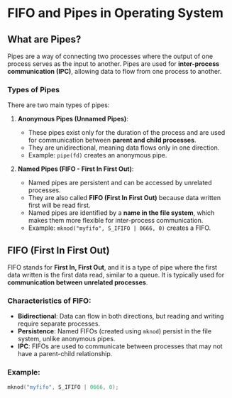 # FIFO and Pipes in Operating System

## What are Pipes?
Pipes are a way of connecting two processes where the output of one process serves as the input to another. Pipes are used for **inter-process communication (IPC)**, allowing data to flow from one process to another.

### Types of Pipes
There are two main types of pipes:
1. **Anonymous Pipes (Unnamed Pipes)**:
   - These pipes exist only for the duration of the process and are used for communication between **parent and child processes**.
   - They are unidirectional, meaning data flows only in one direction.
   - Example: `pipe(fd)` creates an anonymous pipe.

2. **Named Pipes (FIFO - First In First Out)**:
   - Named pipes are persistent and can be accessed by unrelated processes.
   - They are also called **FIFO (First In First Out)** because data written first will be read first.
   - Named pipes are identified by a **name in the file system**, which makes them more flexible for inter-process communication.
   - Example: `mknod("myfifo", S_IFIFO | 0666, 0)` creates a FIFO.

## FIFO (First In First Out)
FIFO stands for **First In, First Out**, and it is a type of pipe where the first data written is the first data read, similar to a queue. It is typically used for **communication between unrelated processes**.

### Characteristics of FIFO:
- **Bidirectional**: Data can flow in both directions, but reading and writing require separate processes.
- **Persistence**: Named FIFOs (created using `mknod`) persist in the file system, unlike anonymous pipes.
- **IPC**: FIFOs are used to communicate between processes that may not have a parent-child relationship.

### Example:
```c
mknod("myfifo", S_IFIFO | 0666, 0);
